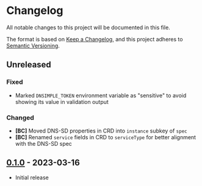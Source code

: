 # Changelog

All notable changes to this project will be documented in this file.

The format is based on [Keep a Changelog], and this project adheres to
[Semantic Versioning].

<!-- references -->

[keep a changelog]: https://keepachangelog.com/en/1.0.0/
[semantic versioning]: https://semver.org/spec/v2.0.0.html

## Unreleased

### Fixed

- Marked `DNSIMPLE_TOKEN` environment variable as "sensitive" to avoid showing its value in validation output

### Changed

- **[BC]** Moved DNS-SD properties in CRD into `instance` subkey of `spec`
- **[BC]** Renamed `service` fields in CRD to `serviceType` for better alignment with the DNS-SD spec

## [0.1.0] - 2023-03-16

- Initial release

<!-- references -->

[unreleased]: https://github.com/dogmatiq/proclaim
[0.1.0]: https://github.com/dogmatiq/proclaim/releases/tag/v0.1.0

<!-- version template
## [0.0.1] - YYYY-MM-DD

### Added
### Changed
### Deprecated
### Removed
### Fixed
### Security
-->
